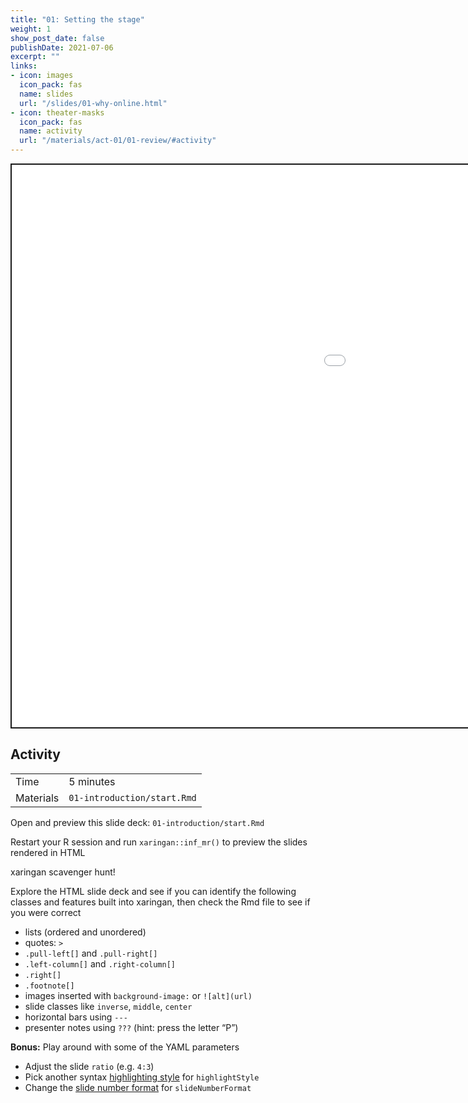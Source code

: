 ```yaml
---
title: "01: Setting the stage"
weight: 1
show_post_date: false
publishDate: 2021-07-06
excerpt: ""
links:
- icon: images
  icon_pack: fas
  name: slides
  url: "/slides/01-why-online.html"
- icon: theater-masks
  icon_pack: fas
  name: activity
  url: "/materials/act-01/01-review/#activity"
---
```


<script src="{{< blogdown/postref >}}index_files/clipboard/clipboard.min.js"></script>
<link href="{{< blogdown/postref >}}index_files/xaringanExtra-clipboard/xaringanExtra-clipboard.css" rel="stylesheet" />
<script src="{{< blogdown/postref >}}index_files/xaringanExtra-clipboard/xaringanExtra-clipboard.js"></script>
<script>window.xaringanExtraClipboard(null, {"button":"Copy Code","success":"Copied!","error":"Press Ctrl+C to Copy"})</script>
<script src="{{< blogdown/postref >}}index_files/fitvids/fitvids.min.js"></script>
<div class="shareagain" style="min-width:300px;margin:1em auto;">
<iframe src="/slides/01-why-online.html" width="1600" height="900" style="border:2px solid currentColor;" loading="lazy" allowfullscreen></iframe>
<script>fitvids('.shareagain', {players: 'iframe'});</script>
</div>

## Activity

<div class="activity-table">

|           |                             |
|:----------|:----------------------------|
| Time      | 5 minutes                   |
| Materials | `01-introduction/start.Rmd` |

</div>

<div class="activity-step">

Open and preview this slide deck: `01-introduction/start.Rmd`

Restart your R session and run `xaringan::inf_mr()` to preview the slides rendered in HTML

</div>

<div class="activity-step">

xaringan scavenger hunt!

Explore the HTML slide deck and see if you can identify the following classes and features built into xaringan, then check the Rmd file to see if you were correct
- lists (ordered and unordered)
- quotes: `>`
- `.pull-left[]` and `.pull-right[]`
- `.left-column[]` and `.right-column[]`
- `.right[]`
- `.footnote[]`
- images inserted with `background-image:` or `![alt](url)`
- slide classes like `inverse`, `middle`, `center`
- horizontal bars using `---`
- presenter notes using `???` (hint: press the letter “P”)

</div>

<div class="activity-step">

**Bonus:** Play around with some of the YAML parameters

-   Adjust the slide `ratio` (e.g. `4:3`)
-   Pick another syntax [highlighting style](https://github.com/gnab/remark/wiki/Configuration#highlighting) for `highlightStyle`
-   Change the [slide number format](https://github.com/yihui/xaringan/wiki/Slide-number#slide-number-format) for `slideNumberFormat`

</div>
